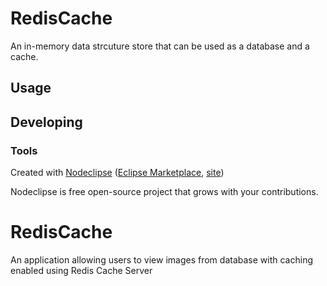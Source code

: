 

# RedisCache
An in-memory data strcuture store that can be used as a database and a cache.

## Usage



## Developing



### Tools

Created with [Nodeclipse](https://github.com/Nodeclipse/nodeclipse-1)
 ([Eclipse Marketplace](http://marketplace.eclipse.org/content/nodeclipse), [site](http://www.nodeclipse.org))   

Nodeclipse is free open-source project that grows with your contributions.
# RedisCache
An application allowing users to view images from database with caching enabled using Redis Cache Server
